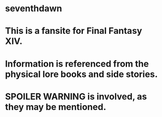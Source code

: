# seventhdawn
# This is a fansite for Final Fantasy XIV.
# Information is referenced from the physical lore books and side stories.
# SPOILER WARNING is involved, as they may be mentioned.
